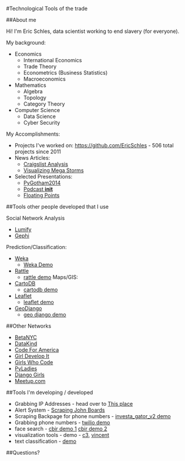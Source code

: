 #Technological Tools of the trade

##About me

Hi!  I'm Eric Schles, data scientist working to end slavery (for everyone).  

My background:

* Economics
	* International Economics
	* Trade Theory
	* Econometrics (Business Statistics)
	* Macroeconomics
* Mathematics
	* Algebra
	* Topology
	* Category Theory
* Computer Science     
	* Data Science
	* Cyber Security

My Accomplishments:

* Projects I've worked on: https://github.com/EricSchles - 506 total projects since 2011 
* News Articles:
	* [Craigslist Analysis](http://www.huffingtonpost.com/eric-schles/how-to-hack-against-slave_b_4518930.html)
	* [Visualizing Mega Storms](http://www.citylab.com/commute/2013/05/visualizing-impact-mega-storms-transit/5660/)
* Selected Presentations:
	* [PyGotham2014](https://www.youtube.com/watch?v=NVsDUos_HHY)
	* [Podcast __init__](http://pythonpodcast.com/episode-12-eric-schles-on-fighting-human-trafficking-with-python.html)
	* [Floating Points](https://soundcloud.com/huffpostlabs/floating-points-season-one-2)

##Tools other people developed that I use

Social Network Analysis
* [Lumify](http://lumify.io/)
* [Gephi](http://gephi.github.io/)

Prediction/Classification:
* [Weka](http://www.cs.waikato.ac.nz/ml/weka/)
	* [Weka Demo](https://www.youtube.com/watch?v=r9hxW3I-XEM)
* [Rattle](http://rattle.togaware.com/)
	* [rattle demo](https://www.youtube.com/watch?v=d9pokfFNGxE)
Maps/GIS:
* [CartoDB](https://cartodb.com/)
	* [cartodb demo](https://www.youtube.com/watch?v=WFUlUkaFI2I)
* [Leaflet](http://leafletjs.com/)
	* [leaflet demo]()
* [GeoDjango](https://docs.djangoproject.com/en/1.8/ref/contrib/gis/)
	* [geo django demo]()

##Other Networks

* [BetaNYC](http://betanyc.us/)
* [DataKind](http://www.datakind.org/)
* [Code For America](https://www.codeforamerica.org/)
* [Girl Develop It](https://www.girldevelopit.com/)
* [Girls Who Code](http://girlswhocode.com/)
* [PyLadies](http://www.pyladies.com/)
* [Django Girls](https://djangogirls.org/)
* [Meetup.com](http://www.meetup.com/)

##Tools I'm developing / developed

* Grabbing IP Addresses - head over to [This place](https://protected-springs-7488.herokuapp.com/)
* Alert System - [Scraping John Boards](https://github.com/EricSchles/alert_system) 
* Scraping Backpage for phone numbers - [investa_gator_v2 demo](https://github.com/EricSchles/investa_gator_v2)
* Grabbing phone numbers - [twilio demo](https://github.com/EricSchles/twilio_magic)
* face search - [cbir demo 1](https://github.com/EricSchles/cbir) [cbir demo 2](https://github.com/EricSchles/cbir_opencv)
* visualization tools - demo - [c3](http://c3js.org/examples.html), [vincent](http://www.xavierdupre.fr/blog/2013-11-30_nojs.html)
* text classification - [demo](https://github.com/EricSchles/text_classify)

##Questions?



